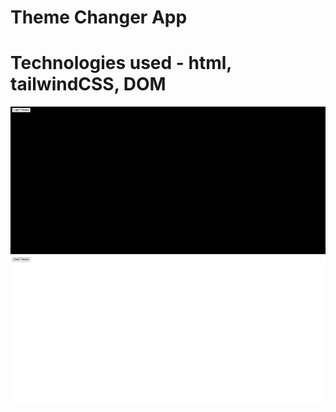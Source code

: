 # Theme Changer App

# Technologies used - html, tailwindCSS, DOM

![Dark Theme](./Dark%20Theme.png)
![Light Theme](./Light%20Theme.png)
